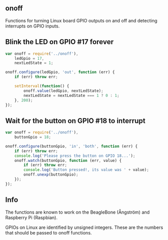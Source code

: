 ## onoff

Functions for turning Linux board GPIO outputs on and off and detecting
interrupts on GPIO inputs.

## Blink the LED on GPIO #17 forever

```js
var onoff = require('../onoff'),
    ledGpio = 17,
    nextLedState = 1;

onoff.configure(ledGpio, 'out', function (err) {
    if (err) throw err;

    setInterval(function() {
        onoff.value(ledGpio, nextLedState);
        nextLedState = nextLedState === 1 ? 0 : 1;
    }, 200);
});
```

## Wait for the button on GPIO #18 to interrupt

```js
var onoff = require('../onoff'),
    buttonGpio = 18;

onoff.configure(buttonGpio, 'in', 'both', function (err) {
    if (err) throw err;
    console.log('Please press the button on GPIO 18...');
    onoff.watch(buttonGpio, function (err, value) {
        if (err) throw err;
        console.log('Button pressed!, its value was ' + value);
        onoff.unexp(buttonGpio);
    });
});
```

## Info

The functions are known to work on the BeagleBone (Ångström) and Raspberry Pi
(Raspbian).

GPIOs on Linux are identified by unsigned integers. These are the numbers that
should be passed to onoff functions.

